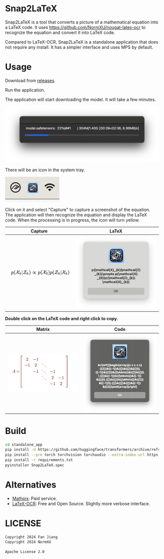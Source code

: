 # Snap2LaTeX

Snap2LaTeX is a tool that converts a picture of a mathematical equation into a LaTeX code. It uses https://github.com/NormXU/nougat-latex-ocr to recognize the equation and convert it into LaTeX code.

Compared to LaTeX-OCR, Snap2LaTeX is a standalone application that does not require any install. It has a simpler interface and uses MPS by default.

# Usage

Download from [releases](https://github.com/ProfFan/Snap2LaTeX/releases).

Run the application.

The application will start downloading the model. It will take a few minutes.

![](./images/downloading.png)

There will be an icon in the system tray.

![](./images/dock-icon.png)

Click on it and select "Capture" to capture a screenshot of the equation. The application will then recognize the equation and display the LaTeX code. When the processing is in progress, the icon will turn yellow.

| Capture | LaTeX |
| --- | --- |
| ![](./images/latex-img.png) | ![](./images/screenshot.png) |

**Double click on the LaTeX code and right click to copy.**

| Matrix | Code |
| --- | --- |
| ![](./matrix.png) | ![](./images/array.png) |

# Build

```bash
cd standalone_app
pip install -U https://github.com/huggingface/transformers/archive/refs/heads/main.zip
pip install --pre torch torchvision torchaudio --extra-index-url https://download.pytorch.org/whl/nightly/cpu -U
pip install -r requirements.txt
pyinstaller Snap2LaTeX.spec
```

# Alternatives

- [Mathpix](https://mathpix.com/): Paid service.
- [LaTeX-OCR](https://github.com/lukas-blecher/LaTeX-OCR): Free and Open Source. Slightly more verbose interface.

# LICENSE

```
Copyright 2024 Fan Jiang
Copyright 2024 NormXU

Apache License 2.0
```
